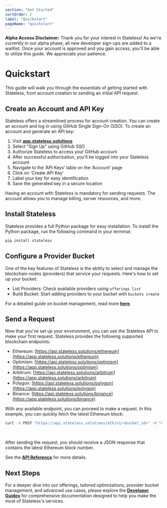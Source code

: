 ```yaml
---
section: "Get Started"
sortOrder: 2
label: "Quickstart"
pageName: "quickstart"
---
```

**Alpha Access Disclaimer:** Thank you for your interest in Stateless! As we're
currently in our alpha phase, all new developer sign-ups are added to a
waitlist. Once your account is approved and you gain access, you'll be able to
utilize this guide. We appreciate your patience.

# Quickstart

This guide will walk you through the essentials of getting started with
Stateless, from account creation to sending an initial API request.

## Create an Account and API Key

Stateless offers a streamlined process for account creation. You can create an
account and log in using GitHub Single Sign-On (SSO). To create an account and generate an API key:

1. Visit [**app.stateless.solutions**](https://app.stateless.solutions)
2. Select "Sign Up" using GitHub SSO
3. Authorize Stateless to access your GitHub account
4. After successful authorization, you'll be logged into your Stateless account
5. Navigate to the ‘API Keys’ table on the ‘Account’ page
6. Click on 'Create API Key'
7. Label your key for easy identification
8. Save the generated key in a secure location

Having an account with Stateless is mandatory for sending requests. The account
allows you to manage billing, server resources, and more.

## Install Stateless

Stateless provides a full Python package for easy installation. To install the
Python package, run the following command in your terminal:


```bash
pip install stateless
```

## Configure a Provider Bucket

One of the key features of Stateless is the ability to select and manage the
blockchain nodes (providers) that service your requests. Here's how to set up
your bucket:


- List Providers: Check available providers using `offerings list`
- Build Bucket: Start adding providers to your bucket with `buckets create`

For a detailed guide on bucket management, read more [**here**](https://app.stateless.solutions/documentation/user-guides/developer-guides/selecting-service-providers).

## Send a Request

Now that you've set up your environment, you can use the Stateless API to make
your first request. Stateless provides the following supported blockchain
endpoints:


- Ethereum: [https://api.stateless.solutions/ethereum](https://app.stateless.solutions/ethereum)
- Optimism: [https://api.stateless.solutions/optimism](https://app.stateless.solutions/optimism)
- Arbitrum: [https://api.stateless.solutions/arbitrum](https://app.stateless.solutions/arbitrum)
- Polygon: [https://api.stateless.solutions/polygon](https://app.stateless.solutions/polygon)
- Binance: [https://api.stateless.solutions/binance](https://app.stateless.solutions/binance)

With any available endpoint, you can proceed to make a request. In this
example, you can quickly fetch the latest Ethereum block:<br>

```bash
curl -X POST "https://api.stateless.solutions/eth/v1/<bucket_id>" -H "Content-Type: application/json" --data '{"jsonrpc":"2.0","method":"eth_blockNumber","id":1}'
```
<br>

After sending the request, you should receive a JSON response that contains the
latest Ethereum block number.


See the [**API Reference**](https://app.stateless.solutions/apireference) for more details.

## Next Steps

For a deeper dive into our offerings, tailored optimizations, provider bucket
management, and advanced use cases, please explore the [**Developer
Guides**](https://app.stateless.solutions/documentation/developer-guides) for
comprehensive documentation designed to help you make the most of Stateless's
services.

